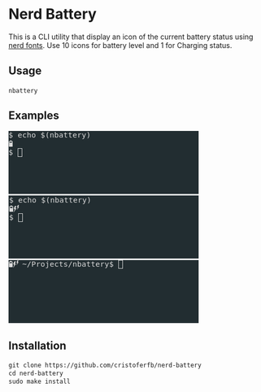 # Nerd Battery

This is a CLI utility that display an icon of the current battery status using [nerd fonts](https://github.com/ryanoasis/nerd-fonts). Use 10 icons for battery level and 1 for Charging status.

## Usage
    
    nbattery

## Examples

![Usage example 1](/images/example0.png)
![Usage example 2](/images/example1.png)
![Usage example 3](/images/example2.png)

## Installation

    git clone https://github.com/cristoferfb/nerd-battery
    cd nerd-battery
    sudo make install

